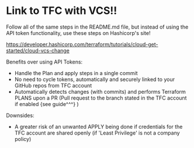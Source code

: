 # Link to TFC with VCS!!

Follow all of the same steps in the README.md file, but instead of using the API token functionality, use these steps on Hashicorp's site!

https://developer.hashicorp.com/terraform/tutorials/cloud-get-started/cloud-vcs-change

Benefits over using API Tokens:
- Handle the Plan and apply steps in a single commit
- No need to cycle tokens, automatically and securely linked to your GitHub repos from TFC account
- Automatically detects changes (with commits) and performs Terraform PLANS upon a PR (Pull request to the branch stated in the TFC account if enabled {see guide^^^} )

Downsides:
- A greater risk of an unwanted APPLY being done if credentials for the TFC account are shared openly (if 'Least Privilege' is not a company policy)
